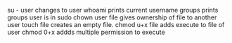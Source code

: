 su - user changes to user
whoami prints  current username
groups prints groups user is in
sudo chown user file gives ownership of file to another user
touch file creates an empty file.
chmod u+x file adds execute to file of user 
chmod 0+x addds multiple permission to execute
